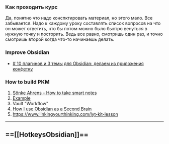 ### Как проходить курс
Да, понятно что надо конспктировать материал, но этого мало. Все забывается. Надо к каждому уроку составлять список вопросов на что он может ответить, что бы потом можно  было быстро венуться в нужную точку и посторить. Ведь все равно, смотришь один раз, и точно смотришь второй когда что-то начинаешь делать.

### Improve Obsidian
- [# 10 плагинов и 3 темы для Obsidian: делаем из приложения конфетку](https://fedorovpishet.ru/pimp-my-obsidian/)

### How to build PKM
1. [Sönke Ahrens - How to take smart notes](https://vimeo.com/275530205)
2. [Example](https://publish.obsidian.md/mobydiction/notes/_About)
3. Vault "Workflow"
4.  [How I use Obsidian as a Second Brain](https://www.youtube.com/watch?v=uqVx22lo9_4&list=PLXRQ6inbDn6fDEicAQglorjczZR7oudPA&index=2&t=31s)
5.  https://www.linkingyourthinking.com/lyt-kit-lesson

---
 ==[[HotkeysObsidian]]==
---